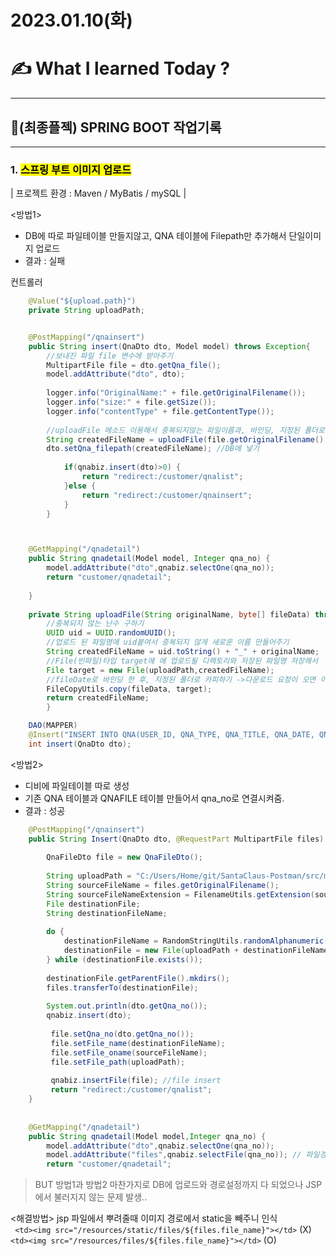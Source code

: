 # 2023.01.10(화)

# ✍️ What I learned Today ?

---


## 💜(최종플젝) SPRING BOOT 작업기록

---

### 1. <mark>스프링 부트 이미지 업로드</mark>
| 프로젝트 환경 : Maven / MyBatis / mySQL |



<방법1>
- DB에 따로 파일테이블 만들지않고, QNA 테이블에 Filepath만 추가해서 단일이미지 업로드
- 결과 : 실패

    
   

컨트롤러
    
```java
	@Value("${upload.path}")
	private String uploadPath;


    @PostMapping("/qnainsert")
	public String insert(QnaDto dto, Model model) throws Exception{
		//보내진 파일 file 변수에 받아주기
		MultipartFile file = dto.getQna_file();
		model.addAttribute("dto", dto);
		
		logger.info("OriginalName:" + file.getOriginalFilename());
		logger.info("size:" + file.getSize());
		logger.info("contentType" + file.getContentType());
		
		//uploadFile 메소드 이용해서 중복되지않는 파일이름과, 바인딩, 지정된 폴더로 카피까지 처리
		String createdFileName = uploadFile(file.getOriginalFilename(),file.getBytes());
		dto.setQna_filepath(createdFileName); //DB에 넣기
		
			if(qnabiz.insert(dto)>0) {
				return "redirect:/customer/qnalist";
			}else {
				return "redirect:/customer/qnainsert";
			}
		} 



    @GetMapping("/qnadetail")
	public String qnadetail(Model model, Integer qna_no) {
		model.addAttribute("dto",qnabiz.selectOne(qna_no));
		return "customer/qnadetail";
				
	}
	
	private String uploadFile(String originalName, byte[] fileData) throws Exception {
		//중복되지 않는 난수 구하기
		UUID uid = UUID.randomUUID();
		//업로드 된 파일명에 uid붙여서 중복되지 않게 새로운 이름 만들어주기
		String createdFileName = uid.toString() + "_" + originalName;
		//File(빈파일)타입 target에 에 업로드될 디렉토리와 저장된 파일명 저장해서
		File target = new File(uploadPath,createdFileName);
		//fileDate로 바인딩 한 후, 지정된 폴더로 카피하기 ->다운로드 요청이 오면 이 정보로 저장된 파일을 읽는다.
		FileCopyUtils.copy(fileData, target);
		return createdFileName;
		}
```


```java
    DAO(MAPPER)
    @Insert("INSERT INTO QNA(USER_ID, QNA_TYPE, QNA_TITLE, QNA_DATE, QNA_CONTENT, QNA_FILEPATH) VALUES (#{user_id}, #{qna_type}, #{qna_title}, NOW(), #{qna_content}, #{qna_filepath})")
	int insert(QnaDto dto);


```




<방법2>

- 디비에 파일테이블 따로 생성
- 기존 QNA 테이블과 QNAFILE 테이블 만들어서 qna_no로 연결시켜줌.
- 결과 : 성공

```java
    @PostMapping("/qnainsert")
	public String Insert(QnaDto dto, @RequestPart MultipartFile files) throws Exception{
		
		QnaFileDto file = new QnaFileDto();
		
		String uploadPath = "C:/Users/Home/git/SantaClaus-Postman/src/main/resources/static/files/";
		String sourceFileName = files.getOriginalFilename(); 
        String sourceFileNameExtension = FilenameUtils.getExtension(sourceFileName).toLowerCase(); 
        File destinationFile; 
        String destinationFileName;
        
        do { 
            destinationFileName = RandomStringUtils.randomAlphanumeric(32) + "." + sourceFileNameExtension; 
            destinationFile = new File(uploadPath + destinationFileName); 
        } while (destinationFile.exists()); 
        
        destinationFile.getParentFile().mkdirs(); 
        files.transferTo(destinationFile); 
        
		System.out.println(dto.getQna_no());
		qnabiz.insert(dto);
		
		 file.setQna_no(dto.getQna_no());
         file.setFile_name(destinationFileName);
         file.setFile_oname(sourceFileName);
         file.setFile_path(uploadPath);
         
         qnabiz.insertFile(file); //file insert
         return "redirect:/customer/qnalist";
    }
	
    
	@GetMapping("/qnadetail")
	public String qnadetail(Model model,Integer qna_no) {
		model.addAttribute("dto",qnabiz.selectOne(qna_no));
		model.addAttribute("files",qnabiz.selectFile(qna_no)); // 파일경로
		return "customer/qnadetail";

```


> BUT
방법1과 방법2 마찬가지로 DB에 업로드와 경로설정까지 다 되었으나 JSP에서 불러지지 않는 문제 발생..



<해결방법>
jsp 파일에서 뿌려줄때 이미지 경로에서 static을 빼주니 인식<br>
` <td><img src="/resources/static/files/${files.file_name}"></td>` (X) <br>
` <td><img src="/resources/files/${files.file_name}"></td> ` (O)

